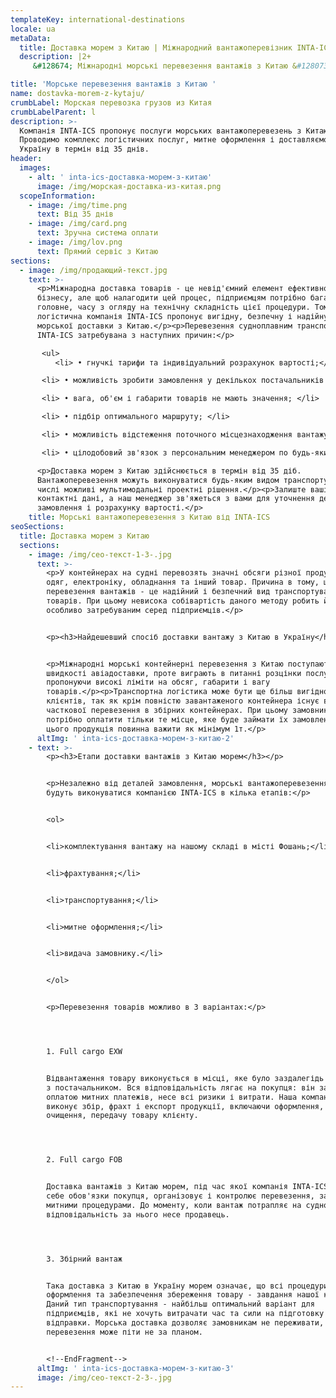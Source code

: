 ```yaml
---
templateKey: international-destinations
locale: ua
metaData:
  title: Доставка морем з Китаю | Міжнародний вантажоперевізник INTA-ICS
  description: |2+
     &#128674; Міжнародні морські перевезення вантажів з Китаю &#128073; Вигідні тарифи &#9989; LCL, FCL. Повний комплекс супровідних послуг, митне оформлення &#9989; Контроль та звітність 24/7 - Телефонуйте &#9742; 068 5555 999

title: 'Морське перевезення вантажів з Китаю '
name: dostavka-morem-z-kytaju/
crumbLabel: Морская перевозка грузов из Китая
crumbLabelParent: l
description: >-
  Компанія INTA-ICS пропонує послуги морських вантажоперевезень з Китаю.
  Проводимо комплекс логістичних послуг, митне оформлення і доставляємо вантаж в
  Україну в термін від 35 днів.
header:
  images:
    - alt: ' inta-ics-доставка-морем-з-китаю'
      image: /img/морская-доставка-из-китая.png
  scopeInformation:
    - image: /img/time.png
      text: Від 35 днів
    - image: /img/card.png
      text: Зручна система оплати
    - image: /img/lov.png
      text: Прямий сервіс з Китаю
sections:
  - image: /img/продающий-текст.jpg
    text: >-
      <p>Міжнародна доставка товарів - це невід'ємний елемент ефективного
      бізнесу, але щоб налагодити цей процес, підприємцям потрібно багато сил, а
      головне, часу з огляду на технічну складність цієї процедури. Тому
      логістична компанія INTA-ICS пропонує вигідну, безпечну і надійну послугу
      морської доставки з Китаю.</p><p>Перевезення судноплавним транспортом від
      INTA-ICS затребувана з наступних причин:</p>

       <ul>
          <li> • гнучкі тарифи та індивідуальний розрахунок вартості;</li>

       <li> • можливість зробити замовлення у декількох постачальників з його подальшою консолідацією на складі; </li> 

       <li> • вага, об'єм і габарити товарів не мають значення; </li>

       <li> • підбір оптимального маршруту; </li> 

       <li> • можливість відстеження поточного місцезнаходження вантажу; </li>

       <li> • цілодобовий зв'язок з персональним менеджером по будь-яким питанням. </li></ul>

      <p>Доставка морем з Китаю здійснюється в термін від 35 діб.
      Вантажоперевезення можуть виконуватися будь-яким видом транспорту, в тому
      числі можливі мультимодальні проектні рішення.</p><p>Залиште ваші
      контактні дані, а наш менеджер зв'яжеться з вами для уточнення деталей
      замовлення і розрахунку вартості.</p>
    title: Морські вантажоперевезення з Китаю від INTA-ICS
seoSections:
  title: Доставка морем з Китаю
  sections:
    - image: /img/сео-текст-1-3-.jpg
      text: >-
        <p>У контейнерах на судні перевозять значні обсяги різної продукції:
        одяг, електроніку, обладнання та інший товар. Причина в тому, що морські
        перевезення вантажів - це надійний і безпечний вид транспортування
        товарів. При цьому невисока собівартість даного методу робить його
        особливо затребуваним серед підприємців.</p>


        <p><h3>Найдешевший спосіб доставки вантажу з Китаю в Україну</h3></p>


        <p>Міжнародні морські контейнерні перевезення з Китаю поступаються в
        швидкості авіадоставки, проте виграють в питанні розцінки послуги,
        пропонуючи високі ліміти на обсяг, габарити і вагу
        товарів.</p><p>Транспортна логістика може бути ще більш вигідною для
        клієнтів, так як крім повністю завантаженого контейнера існує варіант
        часткової перевезення в збірних контейнерах. При цьому замовникам
        потрібно оплатити тільки те місце, яке буде займати їх замовлення. Для
        цього продукція повинна важити як мінімум 1т.</p>
      altImg: ' inta-ics-доставка-морем-з-китаю-2'
    - text: >-
        <p><h3>Етапи доставки вантажів з Китаю морем</h3></p>


        <p>Незалежно від деталей замовлення, морські вантажоперевезення з Китаю
        будуть виконуватися компанією INTA-ICS в кілька етапів:</p>


        <ol>


        <li>комплектування вантажу на нашому складі в місті Фошань;</li>


        <li>фрахтування;</li>


        <li>транспортування;</li>


        <li>митне оформлення;</li>


        <li>видача замовнику.</li>


        </ol>


        <p>Перевезення товарів можливо в 3 варіантах:</p>




        1. Full cargo EXW


        Відвантаження товару виконується в місці, яке було заздалегідь домовлено
        з постачальником. Вся відповідальність лягає на покупця: він займається
        оплатою митних платежів, несе всі ризики і витрати. Наша компанія
        виконує збір, фрахт і експорт продукції, включаючи оформлення, митне
        очищення, передачу товару клієнту.




        2. Full cargo FOB


        Доставка вантажів з Китаю морем, під час якої компанія INTA-ICS бере на
        себе обов'язки покупця, організовує і контролює перевезення, займається
        митними процедурами. До моменту, коли вантаж потрапляє на судно,
        відповідальність за нього несе продавець.




        3. Збірний вантаж


        Така доставка з Китаю в Україну морем означає, що всі процедури з
        оформлення та забезпечення збереження товару - завдання нашої компанії.
        Даний тип транспортування - найбільш оптимальний варіант для
        підприємців, які не хочуть витрачати час та сили на підготовку партії до
        відправки. Морська доставка дозволяє замовникам не переживати, що
        перевезення може піти не за планом.


        <!--EndFragment-->
      altImg: ' inta-ics-доставка-морем-з-китаю-3'
      image: /img/сео-текст-2-3-.jpg
---
```

